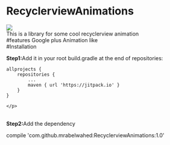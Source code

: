 # RecyclerviewAnimations
[![](https://jitpack.io/v/mrabelwahed/RecyclerviewAnimations.svg)](https://jitpack.io/#mrabelwahed/RecyclerviewAnimations)
<br/>This is a library for some cool recyclerview animation
<br/>
#features
Google plus Animation like
<br/>#Installation
<p>
<b>Step1:</b>Add it in your root build.gradle at the end of repositories:


	allprojects {
		repositories {
			...
			maven { url 'https://jitpack.io' }
		}
	}

	</p>
<br/>
<b>Step2:</b>Add the dependency
<p> compile 'com.github.mrabelwahed:RecyclerviewAnimations:1.0'</p>

